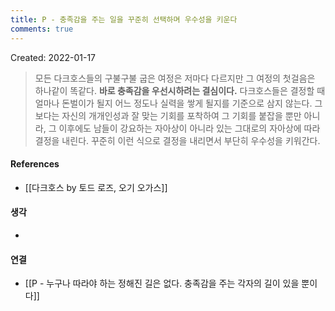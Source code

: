 ```yaml
---
title: P - 충족감을 주는 일을 꾸준히 선택하며 우수성을 키운다
comments: true
---
```


Created: 2022-01-17

>모든 다크호스들의 구불구불 굽은 여정은 저마다 다르지만 그 여정의 첫걸음은 하나같이 똑같다. **바로 충족감을 우선시하려는 결심이다.** 다크호스들은 결정할 때 얼마나 돈벌이가 될지 어느 정도나 실력을 쌓게 될지를 기준으로 삼지 않는다. 그보다는 자신의 개개인성과 잘 맞는 기회를 포착하여 그 기회를 붙잡을 뿐만 아니라, 그 이후에도 남들이 강요하는 자아상이 아니라 있는 그대로의 자아상에 따라 결정을 내린다. 꾸준히 이런 식으로 결정을 내리면서 부단히 우수성을 키워간다.

#### References
- [[다크호스 by 토드 로즈, 오기 오가스]]

#### 생각
- 

#### 연결
- [[P - 누구나 따라야 하는 정해진 길은 없다. 충족감을 주는 각자의 길이 있을 뿐이다]]